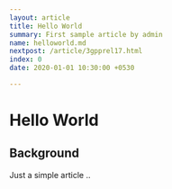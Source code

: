 ```yaml
---
layout: article
title: Hello World 
summary: First sample article by admin
name: helloworld.md
nextpost: /article/3gpprel17.html
index: 0
date: 2020-01-01 10:30:00 +0530

---
```


# Hello World 


## Background
Just a simple article .. 
